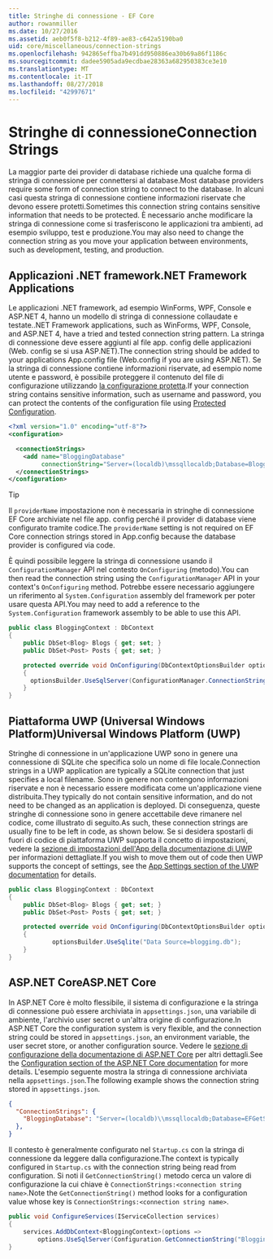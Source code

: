 ```yaml
---
title: Stringhe di connessione - EF Core
author: rowanmiller
ms.date: 10/27/2016
ms.assetid: aeb0f5f8-b212-4f89-ae83-c642a5190ba0
uid: core/miscellaneous/connection-strings
ms.openlocfilehash: 942865effba7b491dd950886ea30b69a86f1186c
ms.sourcegitcommit: dadee5905ada9ecdbae28363a682950383ce3e10
ms.translationtype: MT
ms.contentlocale: it-IT
ms.lasthandoff: 08/27/2018
ms.locfileid: "42997671"
---
```

# <a name="connection-strings"></a><span data-ttu-id="76359-102">Stringhe di connessione</span><span class="sxs-lookup"><span data-stu-id="76359-102">Connection Strings</span></span>

<span data-ttu-id="76359-103">La maggior parte dei provider di database richiede una qualche forma di stringa di connessione per connettersi al database.</span><span class="sxs-lookup"><span data-stu-id="76359-103">Most database providers require some form of connection string to connect to the database.</span></span> <span data-ttu-id="76359-104">In alcuni casi questa stringa di connessione contiene informazioni riservate che devono essere protetti.</span><span class="sxs-lookup"><span data-stu-id="76359-104">Sometimes this connection string contains sensitive information that needs to be protected.</span></span> <span data-ttu-id="76359-105">È necessario anche modificare la stringa di connessione come si trasferiscono le applicazioni tra ambienti, ad esempio sviluppo, test e produzione.</span><span class="sxs-lookup"><span data-stu-id="76359-105">You may also need to change the connection string as you move your application between environments, such as development, testing, and production.</span></span>

## <a name="net-framework-applications"></a><span data-ttu-id="76359-106">Applicazioni .NET framework</span><span class="sxs-lookup"><span data-stu-id="76359-106">.NET Framework Applications</span></span>

<span data-ttu-id="76359-107">Le applicazioni .NET framework, ad esempio WinForms, WPF, Console e ASP.NET 4, hanno un modello di stringa di connessione collaudate e testate.</span><span class="sxs-lookup"><span data-stu-id="76359-107">.NET Framework applications, such as WinForms, WPF, Console, and ASP.NET 4, have a tried and tested connection string pattern.</span></span> <span data-ttu-id="76359-108">La stringa di connessione deve essere aggiunti al file app. config delle applicazioni (Web. config se si usa ASP.NET).</span><span class="sxs-lookup"><span data-stu-id="76359-108">The connection string should be added to your applications App.config file (Web.config if you are using ASP.NET).</span></span> <span data-ttu-id="76359-109">Se la stringa di connessione contiene informazioni riservate, ad esempio nome utente e password, è possibile proteggere il contenuto del file di configurazione utilizzando [la configurazione protetta](https://docs.microsoft.com/dotnet/framework/data/adonet/connection-strings-and-configuration-files#encrypting-configuration-file-sections-using-protected-configuration).</span><span class="sxs-lookup"><span data-stu-id="76359-109">If your connection string contains sensitive information, such as username and password, you can protect the contents of the configuration file using [Protected Configuration](https://docs.microsoft.com/dotnet/framework/data/adonet/connection-strings-and-configuration-files#encrypting-configuration-file-sections-using-protected-configuration).</span></span>

``` xml
<?xml version="1.0" encoding="utf-8"?>
<configuration>

  <connectionStrings>
    <add name="BloggingDatabase"
         connectionString="Server=(localdb)\mssqllocaldb;Database=Blogging;Trusted_Connection=True;" />
  </connectionStrings>
</configuration>
```

> [!TIP]  
> <span data-ttu-id="76359-110">Il `providerName` impostazione non è necessaria in stringhe di connessione EF Core archiviate nel file app. config perché il provider di database viene configurato tramite codice.</span><span class="sxs-lookup"><span data-stu-id="76359-110">The `providerName` setting is not required on EF Core connection strings stored in App.config because the database provider is configured via code.</span></span>

<span data-ttu-id="76359-111">È quindi possibile leggere la stringa di connessione usando il `ConfigurationManager` API nel contesto `OnConfiguring` (metodo).</span><span class="sxs-lookup"><span data-stu-id="76359-111">You can then read the connection string using the `ConfigurationManager` API in your context's `OnConfiguring` method.</span></span> <span data-ttu-id="76359-112">Potrebbe essere necessario aggiungere un riferimento al `System.Configuration` assembly del framework per poter usare questa API.</span><span class="sxs-lookup"><span data-stu-id="76359-112">You may need to add a reference to the `System.Configuration` framework assembly to be able to use this API.</span></span>

``` csharp
public class BloggingContext : DbContext
{
    public DbSet<Blog> Blogs { get; set; }
    public DbSet<Post> Posts { get; set; }

    protected override void OnConfiguring(DbContextOptionsBuilder optionsBuilder)
    {
      optionsBuilder.UseSqlServer(ConfigurationManager.ConnectionStrings["BloggingDatabase"].ConnectionString);
    }
}
```

## <a name="universal-windows-platform-uwp"></a><span data-ttu-id="76359-113">Piattaforma UWP (Universal Windows Platform)</span><span class="sxs-lookup"><span data-stu-id="76359-113">Universal Windows Platform (UWP)</span></span>

<span data-ttu-id="76359-114">Stringhe di connessione in un'applicazione UWP sono in genere una connessione di SQLite che specifica solo un nome di file locale.</span><span class="sxs-lookup"><span data-stu-id="76359-114">Connection strings in a UWP application are typically a SQLite connection that just specifies a local filename.</span></span> <span data-ttu-id="76359-115">Sono in genere non contengono informazioni riservate e non è necessario essere modificata come un'applicazione viene distribuita.</span><span class="sxs-lookup"><span data-stu-id="76359-115">They typically do not contain sensitive information, and do not need to be changed as an application is deployed.</span></span> <span data-ttu-id="76359-116">Di conseguenza, queste stringhe di connessione sono in genere accettabile deve rimanere nel codice, come illustrato di seguito.</span><span class="sxs-lookup"><span data-stu-id="76359-116">As such, these connection strings are usually fine to be left in code, as shown below.</span></span> <span data-ttu-id="76359-117">Se si desidera spostarli di fuori di codice di piattaforma UWP supporta il concetto di impostazioni, vedere la [sezione di impostazioni dell'App della documentazione di UWP](https://docs.microsoft.com/windows/uwp/app-settings/store-and-retrieve-app-data) per informazioni dettagliate.</span><span class="sxs-lookup"><span data-stu-id="76359-117">If you wish to move them out of code then UWP supports the concept of settings, see the [App Settings section of the UWP documentation](https://docs.microsoft.com/windows/uwp/app-settings/store-and-retrieve-app-data) for details.</span></span>

``` csharp
public class BloggingContext : DbContext
{
    public DbSet<Blog> Blogs { get; set; }
    public DbSet<Post> Posts { get; set; }

    protected override void OnConfiguring(DbContextOptionsBuilder optionsBuilder)
    {
            optionsBuilder.UseSqlite("Data Source=blogging.db");
    }
}
```

## <a name="aspnet-core"></a><span data-ttu-id="76359-118">ASP.NET Core</span><span class="sxs-lookup"><span data-stu-id="76359-118">ASP.NET Core</span></span>

<span data-ttu-id="76359-119">In ASP.NET Core è molto flessibile, il sistema di configurazione e la stringa di connessione può essere archiviata in `appsettings.json`, una variabile di ambiente, l'archivio user secret o un'altra origine di configurazione.</span><span class="sxs-lookup"><span data-stu-id="76359-119">In ASP.NET Core the configuration system is very flexible, and the connection string could be stored in `appsettings.json`, an environment variable, the user secret store, or another configuration source.</span></span> <span data-ttu-id="76359-120">Vedere le [sezione di configurazione della documentazione di ASP.NET Core](https://docs.asp.net/en/latest/fundamentals/configuration.html) per altri dettagli.</span><span class="sxs-lookup"><span data-stu-id="76359-120">See the [Configuration section of the ASP.NET Core documentation](https://docs.asp.net/en/latest/fundamentals/configuration.html) for more details.</span></span> <span data-ttu-id="76359-121">L'esempio seguente mostra la stringa di connessione archiviata nella `appsettings.json`.</span><span class="sxs-lookup"><span data-stu-id="76359-121">The following example shows the connection string stored in `appsettings.json`.</span></span>

``` json
{
  "ConnectionStrings": {
    "BloggingDatabase": "Server=(localdb)\\mssqllocaldb;Database=EFGetStarted.ConsoleApp.NewDb;Trusted_Connection=True;"
  },
}
```

<span data-ttu-id="76359-122">Il contesto è generalmente configurato nel `Startup.cs` con la stringa di connessione da leggere dalla configurazione.</span><span class="sxs-lookup"><span data-stu-id="76359-122">The context is typically configured in `Startup.cs` with the connection string being read from configuration.</span></span> <span data-ttu-id="76359-123">Si noti il `GetConnectionString()` metodo cerca un valore di configurazione la cui chiave è `ConnectionStrings:<connection string name>`.</span><span class="sxs-lookup"><span data-stu-id="76359-123">Note the `GetConnectionString()` method looks for a configuration value whose key is `ConnectionStrings:<connection string name>`.</span></span>

``` csharp
public void ConfigureServices(IServiceCollection services)
{
    services.AddDbContext<BloggingContext>(options =>
        options.UseSqlServer(Configuration.GetConnectionString("BloggingDatabase")));
}
```
